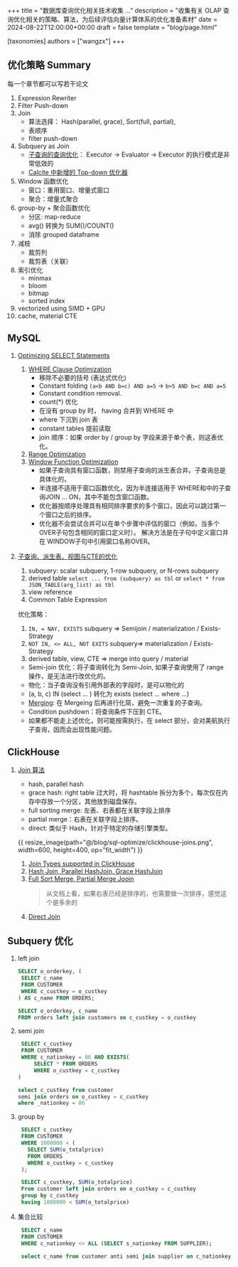 +++
title = "数据库查询优化相关技术收集 ..."
description = "收集有关 OLAP 查询优化相关的策略、算法，为后续评估向量计算体系的优化准备素材"
date = 2024-08-22T12:00:00+00:00
draft = false
template = "blog/page.html"

[taxonomies]
authors = ["wangzx"]
+++

## 优化策略 Summary
每一个章节都可以写若干论文
1. Expression Rewriter
2. Filter Push-down
3. Join 
   - 算法选择： Hash(parallel, grace), Sort(full, partial), 
   - 表顺序
   - filter push-down
4. Subquery as Join
   - [子查询的查询优化](https://ericfu.me/subquery-optimization/)： Executor -> Evaluator -> Executor 的执行模式是非常低效的
   - [Calcite 中新增的 Top-down 优化器](https://ericfu.me/calcite-top-down-planner)
5. Window 函数优化
   - 窗口：重用窗口、增量式窗口
   - 聚合：增量式聚合
6. group-by + 聚合函数优化
   - 分区: map-reduce
   - avg() 转换为 SUM()/COUNT()
   - 消除 grouped dataframe
7. 减枝
   - 裁剪列
   - 裁剪表（关联）
8. 索引优化
   - minmax 
   - bloom
   - bitmap
   - sorted index
9. vectorized using SIMD + GPU
10. cache, material CTE

## MySQL

1. [Optimizing SELECT Statements](https://dev.mysql.com/doc/refman/8.0/en/select-optimization.html)
   1. [WHERE Clause Optimization](https://dev.mysql.com/doc/refman/8.0/en/where-optimization.html)
      - 移除不必要的括号 (表达式优化)
      - Constant folding `(a<b AND b=c) AND a=5` -> `b>5 AND b=c AND a=5`
      - Constant condition removal. 
      - count(*) 优化
      - 在没有 group by 时， having 合并到 WHERE 中
      - where 下沉到 join 表
      - constant tables 提前读取
      - join 顺序：如果 order by / group by 字段来源于单个表，则这表优化。
   2. [Range Optimization](https://dev.mysql.com/doc/refman/8.0/en/range-optimization.html)
   3. [Window Function Optimization](https://dev.mysql.com/doc/refman/8.0/en/window-function-optimization.html)
      - 如果子查询具有窗口函数，则禁用子查询的派生表合并。子查询总是具体化的。
      - 半连接不适用于窗口函数优化，因为半连接适用于 WHERE和中的子查询JOIN ... ON，其中不能包含窗口函数。
      - 优化器按顺序处理具有相同排序要求的多个窗口，因此可以跳过第一个窗口之后的排序。
      - 优化器不会尝试合并可以在单个步骤中评估的窗口（例如，当多个 OVER子句包含相同的窗口定义时）。
        解决方法是在子句中定义窗口并在 WINDOW子句中引用窗口名称OVER。
2. [子查询、派生表、视图与CTE的优化](https://dev.mysql.com/doc/refman/8.0/en/subquery-optimization.html)
   1. subquery: scalar subquery, 1-row subquery, or N-rows subquery
   2. derived table `select ... from (subquery) as tbl` or `select * from JSON_TABLE(arg_list) as tbl`
   3. view reference
   4. Common Table Expression
   
   优化策略：
   1. `IN, = NAY, EXISTS` subquery => Semijoin / materialization / Exists-Strategy
   2. `NOT IN, <> ALL, NOT EXITS` subquery=>  materialization / Exists-Strategy
   3. derived table, view, CTE => merge into query / material  
   
   - Semi-join 优化：将子查询转化为 Semi-Join, 如果子查询使用了 range 操作，是无法进行改优化的。
   - 物化：当子查询没有引用外部表的字段时，是可以物化的
   - (a, b, c) IN (select ... ) 转化为 exists (select ... where ...) 
   - [Merging](https://dev.mysql.com/doc/refman/8.0/en/derived-table-optimization.html): 在 Mergeing 后再进行化简，避免一次重复的子查询。
   - Condition pushdown：将查询条件下压到 CTE。
   - 如果都不能走上述优化，则可能按需执行，在 select 部分，会对美航执行子查询，因而会出现性能问题。


## ClickHouse

1. [Join 算法](https://clickhouse.com/docs/en/guides/joining-tables#optimizing-join-performance)
   - hash, parallel hash
   - grace hash: right table 过大时，将 hashtable 拆分为多个，每次仅在内存中存放一个分区，其他放到磁盘保存。
   - full sorting merge: 左表、右表都在关联字段上排序
   - partial merge：右表在关联字段上排序。
   - direct: 类似于 Hash，针对于特定的存储引擎类型。
   
   {{ resize_image(path="@/blog/sql-optimize/clickhouse-joins.png", width=600, height=400, op="fit_width") }}
   
   1. [Join Types supported in ClickHouse](https://clickhouse.com/blog/clickhouse-fully-supports-joins-part1)
   2. [Hash Join, Parallel HashJoin, Grace HashJoin](https://clickhouse.com/blog/clickhouse-fully-supports-joins-hash-joins-part2)
   3. [Full Sort Merge, Partial Merge Jooin](https://clickhouse.com/blog/clickhouse-fully-supports-joins-full-sort-partial-merge-part3)
      > 从文档上看，如果右表已经是排序的，也需要做一次排序，感觉这个是多余的
   4. [Direct Join](https://clickhouse.com/blog/clickhouse-fully-supports-joins-direct-join-part4)

## Subquery 优化

1. left join
   ```sql 
   SELECT o_orderkey, (
    SELECT c_name
    FROM CUSTOMER
    WHERE c_custkey = o_custkey
   ) AS c_name FROM ORDERS;

   SELECT o_orderkey, c_name
   FROM orders left join customers on c_custkey = o_custkey
   ```
2. semi join
   ```sql
    SELECT c_custkey
    FROM CUSTOMER
    WHERE c_nationkey = 86 AND EXISTS(
        SELECT * FROM ORDERS
        WHERE o_custkey = c_custkey
   )
   
   select c_custkey from customer 
   semi join orders on o_custkey = c_custkey 
   where _nationkey = 86
   ```
3. group by
   ```sql
    SELECT c_custkey
    FROM CUSTOMER
    WHERE 1000000 < (
      SELECT SUM(o_totalprice)
      FROM ORDERS
      WHERE o_custkey = c_custkey
    );
   
    SELECT c_custkey, SUM(o_totalprice)
    From customer left join orders on o_custkey = c_custkey
    group by c_custkey
    having 1000000 < SUM(o_totalprice)
   ```
   
4. 集合比较
   ```sql
    SELECT c_name
    FROM CUSTOMER
    WHERE c_nationkey <> ALL (SELECT s_nationkey FROM SUPPLIER);
   
    select c_name from customer anti semi join supplier on c_nationkey = s_nationkey;
   
   ```